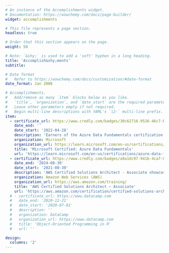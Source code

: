 ```yaml
---
# An instance of the Accomplishments widget.
# Documentation: https://wowchemy.com/docs/page-builder/
widget: accomplishments

# This file represents a page section.
headless: true

# Order that this section appears on the page.
weight: 50

# Note: `&shy;` is used to add a 'soft' hyphen in a long heading.
title: 'Accomplish&shy;ments'
subtitle:

# Date format
#   Refer to https://wowchemy.com/docs/customization/#date-format
date_format: Jan 2006

# Accomplishments.
#   Add/remove as many `item` blocks below as you like.
#   `title`, `organization`, and `date_start` are the required parameters.
#   Leave other parameters empty if not required.
#   Begin multi-line descriptions with YAML's `|2-` multi-line prefix.
item:
  - certificate_url: https://www.credly.com/badges/30c62716-9526-46c7-b961-5297eebf3865?source=linked_in_profile
    date_end: ''
    date_start: '2022-04-28'
    description: 'Earners of the Azure Data Fundamentals certification have demonstrated foundational knowledge of core data concepts and how they are implemented using Microsoft Azure data services.'
    organization: Microsoft
    organization_url: https://learn.microsoft.com/en-us/certifications/
    title: 'Microsoft Certified: Azure Data Fundamentals'
    url: 'https://learn.microsoft.com/en-us/certifications/azure-data-fundamentals/'
  - certificate_url: https://www.credly.com/badges/a9a1dc97-941b-4ca7-8017-1acc59f7ef29?source=linked_in_profile
    date_end: '2024-08-30'
    date_start: '2021-08-30'
    description: 'AWS Certified Solutions Architect - Associate showcases knowledge and skills in AWS technology, across a wide range of AWS services. The focus of this certification is on the design of cost and performance optimized solutions, demonstrating a strong understanding of the AWS Well-Architected Framework.'
    organization: Amazon Web Services (AWS)
    organization_url: https://aws.amazon.com/training/
    title: 'AWS Certified Solutions Architect – Associate'
    url: 'https://aws.amazon.com/certification/certified-solutions-architect-associate/'
  # - certificate_url: https://www.datacamp.com
  #   date_end: '2020-12-21'
  #   date_start: '2020-07-01'
  #   description: ''
  #   organization: DataCamp
  #   organization_url: https://www.datacamp.com
  #   title: 'Object-Oriented Programming in R'
  #   url: ''

design:
  columns: '2'
---
```

